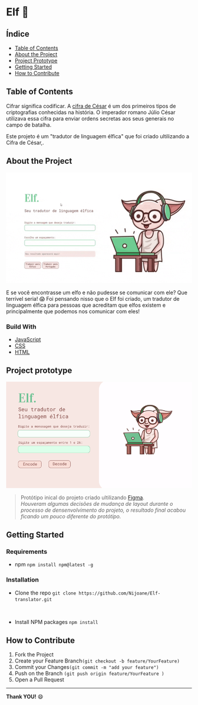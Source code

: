 # Elf :herb:

## Índice

* [Table of Contents](#table-of-contents)
* [About the Project](#about-the-project)
* [Project Prototype](#project-prototype)
* [Getting Started](#getting-started)
* [How to Contribute](#how-to-contribute)



## Table of Contents

Cifrar significa codificar. A [cifra de
César](https://pt.wikipedia.org/wiki/Cifra_de_C%C3%A9sar) é um dos primeiros
tipos de criptografias conhecidas na história. O imperador romano Júlio César
utilizava essa cifra para enviar ordens secretas aos seus generais no campo de
batalha.

Este projeto é um "tradutor de linguagem élfica" que foi criado ultilizando a Cifra de César,.


## About the Project

<p align="center">
<img width="600" height="300" src="src/images/elf-translator.gif">
</p>

E se você encontrasse um elfo e não pudesse se comunicar com ele? Que terrível seria! :scream:
Foi pensando nisso que o Elf foi criado, um tradutor de linguagem élfica para pessoas que acreditam que elfos existem e principalmente que podemos nos comunicar com eles!

### Build With
* [JavaScript](https://developer.mozilla.org/pt-BR/docs/Web/JavaScript)
* [CSS](https://developer.mozilla.org/pt-BR/docs/Web/CSS)
* [HTML](https://developer.mozilla.org/pt-BR/docs/Web/HTML)


## Project prototype

![elf-prototype](src/images/elf-prototype.png)


>Protótipo inical do projeto criado ultilizando [Figma](https://www.figma.com/file/Dqh6nMAi1PoOzBRbhYvywL/Caesar-Cipher?node-id=0%3A1).<br/>
_Houveram algumas decisões de mudança de layout durante o processo de densenvolvimento do projeto, o resultado final acabou ficando um pouco diferente do protótipo._

## Getting Started

### Requirements

* npm
`npm install npm@latest -g`


### Installation

* Clone the repo 
`git clone https://github.com/Nijoane/Elf-translator.git`

<br/>

* Install NPM packages 
`npm install`

## How to Contribute

1. Fork the Project
2. Create your Feature Branch`(git checkout -b feature/YourFeature)`
3. Commit your Changes`(git commit -m "add your feature")`
4. Push on the Branch `(git push origin feature/YourFeature )`
5. Open a Pull Request

___
__Thank YOU!__ :smile:
